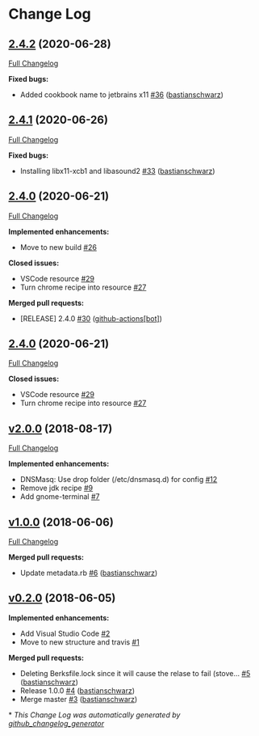# Change Log

## [2.4.2](https://github.com/codenamephp/chef.cookbook.dev/tree/2.4.2) (2020-06-28)

[Full Changelog](https://github.com/codenamephp/chef.cookbook.dev/compare/2.4.1...2.4.2)

**Fixed bugs:**

- Added cookbook name to jetbrains x11 [\#36](https://github.com/codenamephp/chef.cookbook.dev/pull/36) ([bastianschwarz](https://github.com/bastianschwarz))

## [2.4.1](https://github.com/codenamephp/chef.cookbook.dev/tree/2.4.1) (2020-06-26)

[Full Changelog](https://github.com/codenamephp/chef.cookbook.dev/compare/2.4.0...2.4.1)

**Fixed bugs:**

- Installing libx11-xcb1 and libasound2 [\#33](https://github.com/codenamephp/chef.cookbook.dev/pull/33) ([bastianschwarz](https://github.com/bastianschwarz))

## [2.4.0](https://github.com/codenamephp/chef.cookbook.dev/tree/2.4.0) (2020-06-21)

[Full Changelog](https://github.com/codenamephp/chef.cookbook.dev/compare/v2.3.0...2.4.0)

**Implemented enhancements:**

- Move to new build [\#26](https://github.com/codenamephp/chef.cookbook.dev/issues/26)

**Closed issues:**

- VSCode resource [\#29](https://github.com/codenamephp/chef.cookbook.dev/issues/29)
- Turn chrome recipe into resource [\#27](https://github.com/codenamephp/chef.cookbook.dev/issues/27)

**Merged pull requests:**

- \[RELEASE\] 2.4.0 [\#30](https://github.com/codenamephp/chef.cookbook.dev/pull/30) ([github-actions[bot]](https://github.com/apps/github-actions))

## [2.4.0](https://github.com/codenamephp/chef.cookbook.dev/tree/2.3.1) (2020-06-21)

[Full Changelog](https://github.com/codenamephp/chef.cookbook.dev/compare/v2.3.0...2.3.1)

**Closed issues:**

- VSCode resource [\#29](https://github.com/codenamephp/chef.cookbook.dev/issues/29)
- Turn chrome recipe into resource [\#27](https://github.com/codenamephp/chef.cookbook.dev/issues/27)

## [v2.0.0](https://github.com/codenamephp/chef.cookbook.dev/tree/v2.0.0) (2018-08-17)
[Full Changelog](https://github.com/codenamephp/chef.cookbook.dev/compare/v1.0.0...v2.0.0)

**Implemented enhancements:**

- DNSMasq: Use drop folder \(/etc/dnsmasq.d\) for config [\#12](https://github.com/codenamephp/chef.cookbook.dev/issues/12)
- Remove jdk recipe [\#9](https://github.com/codenamephp/chef.cookbook.dev/issues/9)
- Add gnome-terminal [\#7](https://github.com/codenamephp/chef.cookbook.dev/issues/7)

## [v1.0.0](https://github.com/codenamephp/chef.cookbook.dev/tree/v1.0.0) (2018-06-06)
[Full Changelog](https://github.com/codenamephp/chef.cookbook.dev/compare/v0.2.0...v1.0.0)

**Merged pull requests:**

- Update metadata.rb [\#6](https://github.com/codenamephp/chef.cookbook.dev/pull/6) ([bastianschwarz](https://github.com/bastianschwarz))

## [v0.2.0](https://github.com/codenamephp/chef.cookbook.dev/tree/v0.2.0) (2018-06-05)
**Implemented enhancements:**

- Add Visual Studio Code [\#2](https://github.com/codenamephp/chef.cookbook.dev/issues/2)
- Move to new structure and travis [\#1](https://github.com/codenamephp/chef.cookbook.dev/issues/1)

**Merged pull requests:**

- Deleting Berksfile.lock since it will cause the relase to fail \(stove… [\#5](https://github.com/codenamephp/chef.cookbook.dev/pull/5) ([bastianschwarz](https://github.com/bastianschwarz))
- Release 1.0.0 [\#4](https://github.com/codenamephp/chef.cookbook.dev/pull/4) ([bastianschwarz](https://github.com/bastianschwarz))
- Merge master [\#3](https://github.com/codenamephp/chef.cookbook.dev/pull/3) ([bastianschwarz](https://github.com/bastianschwarz))



\* *This Change Log was automatically generated by [github_changelog_generator](https://github.com/skywinder/Github-Changelog-Generator)*

